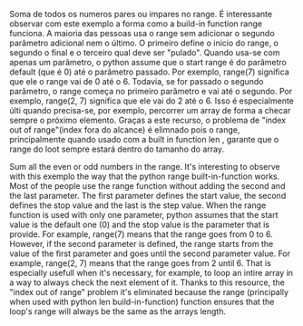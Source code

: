 
Soma de todos os numeros pares ou impares no range. É interessante observar com este exemplo a forma como a build-in function range funciona. A maioria das pessoas usa o range sem adicionar o segundo parâmetro adicional nem o último. O primeiro define o inicio do range, o segundo o final e o terceiro qual deve ser "pulado". Quando usa-se com apenas um parâmetro, o python assume que o start range é do parâmetro default (que é 0) até o parâmetro passado. Por exemplo, range(7) significa que ele o range vai de 0 até o 6. Todavia, se for passado o segundo parâmetro, o range começa no primeiro parâmetro e vai até o segundo. Por exemplo, range(2, 7) significa que ele vai do 2 até o 6. Isso é especialmente últi quando precisa-se, por exemplo, percorrer um array de forma a checar sempre o próximo elemento. Graças a este recurso, o problema de "index out of range"(index fora do alcance) é elimnado pois o range, principalmente quando usado com a built in function len , garante que o range do loot sempre estará dentro do tamanho do array.

Sum all the even or odd numbers in the range. It's interesting to observe with this exemplo the way that the python range built-in-function works. Most of the people use the range function without adding the second and the last parameter. The first parameter defines the start value, the second defines the stop value and the last is the step value. When the range function is used with only one parameter, python assumes that the start value is the default one (0) and the stop value is the parameter that is provide. For example, range(7) means that the range goes from 0 to 6. However, if the second parameter is defined, the range starts from the value of the first parameter and goes until the second parameter value. For example, range(2, 7) means that the range goes from 2 until 6. That is especially usefull when it's necessary, for example, to loop an intire array in a way to always check the next element of it. Thanks to this resource, the "index out of range" problem it's eliminated because the range (principally when used with python len build-in-function) function ensures that the loop's range will always be the same as the arrays length.
